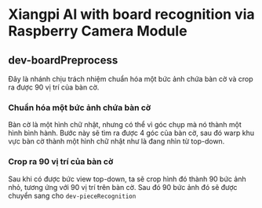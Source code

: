 # Xiangpi AI with board recognition via Raspberry Camera Module

## dev-boardPreprocess
Đây là nhánh chịu trách nhiệm chuẩn hóa một bức ảnh chứa bàn cờ và crop ra được 90 vị trí của bàn cờ.

### Chuẩn hóa một bức ảnh chứa bàn cờ
Bàn cờ là một hình chữ nhật, nhưng có thể vì góc chụp mà nó thành một hình bình hành.
Bước này sẽ tìm ra được 4 góc của bàn cờ, sau đó warp khu vực bàn cờ thành một hình chữ nhật như là đang nhìn từ top-down.

### Crop ra 90 vị trí của bàn cờ
Sau khi có được bức view top-down, ta sẽ crop hình đó thành 90 bức ảnh nhỏ, tương ứng với 90 vị trí trên bàn cờ.
Sau đó 90 bức ảnh đó sẽ được chuyển sang cho `dev-pieceRecognition`